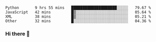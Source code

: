 <!--START_SECTION:waka-->

```text
Python       9 hrs 55 mins   ████████████████████░░░░░   79.67 %
JavaScript   42 mins         █▒░░░░░░░░░░░░░░░░░░░░░░░   05.64 %
XML          38 mins         █▒░░░░░░░░░░░░░░░░░░░░░░░   05.21 %
Other        32 mins         █░░░░░░░░░░░░░░░░░░░░░░░░   04.36 %
```

<!--END_SECTION:waka-->

### Hi there 👋

<!--
**DnC275/DnC275** is a ✨ _special_ ✨ repository because its `README.md` (this file) appears on your GitHub profile.

Here are some ideas to get you started:

- 🔭 I’m currently working on ...
- 🌱 I’m currently learning ...
- 👯 I’m looking to collaborate on ...
- 🤔 I’m looking for help with ...
- 💬 Ask me about ...
- 📫 How to reach me: ...
- 😄 Pronouns: ...
- ⚡ Fun fact: ...
-->
